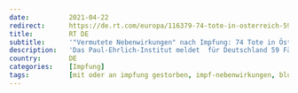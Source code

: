 ```yaml
---
date:          2021-04-22
redirect:      https://de.rt.com/europa/116379-74-tote-in-osterreich-59/
title:         RT DE
subtitle:      '"Vermutete Nebenwirkungen" nach Impfung: 74 Tote in Österreich – 59 Hirnthrombosen in Deutschland'
description:   'Das Paul-Ehrlich-Institut meldet  für Deutschland 59 Fälle von Blutgerinnseln nach einer Impfung mit AstraZeneca. Ein Fünftel der Betroffenen ist verstorben. In Österreich gibt es 74 Todesfälle in zeitlichem Zusammenhang mit einer Impfung. Berlins Impfzentren-Organisator Albrecht Broemme fordert einen Bundesimpfbeauftragten.'
country:       DE
categories:    [Impfung]
tags:          [mit oder an impfung gestorben, impf-nebenwirkungen, blutgerinnungsstörungen]
---
```

